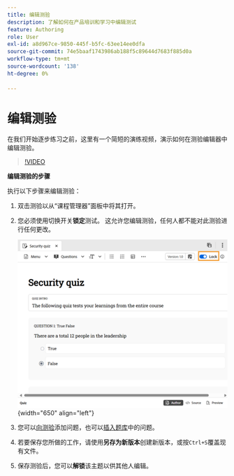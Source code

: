 ```yaml
---
title: 编辑测验
description: 了解如何在产品培训和学习中编辑测试
feature: Authoring
role: User
exl-id: a8d967ce-9850-445f-b5fc-63ee14ee0dfa
source-git-commit: 74e5baaf1743986ab188f5c89644d7683f885d0a
workflow-type: tm+mt
source-wordcount: '138'
ht-degree: 0%

---
```


# 编辑测验

在我们开始逐步练习之前，这里有一个简短的演练视频，演示如何在测验编辑器中编辑测验。

>[!VIDEO](https://video.tv.adobe.com/v/3475209/aem-guides-learning-content)

**编辑测验的步骤**

执行以下步骤来编辑测验：

1. 双击测验以从“课程管理器”面板中将其打开。
1. 您必须使用切换开关&#x200B;**锁定**&#x200B;测试。 这允许您编辑测验，任何人都不能对此测验进行任何更改。

   ![](assets/quiz-lock.png){width="650" align="left"}

1. 您可以[向测验](./quiz-insert-questions.md)添加问题，也可以[插入题库](./insert-questions.md)中的问题。
1. 若要保存您所做的工作，请使用&#x200B;**另存为新版本**&#x200B;创建新版本，或按`Ctrl+S`覆盖现有文件。
1. 保存测验后，您可以&#x200B;**解锁**&#x200B;该主题以供其他人编辑。
